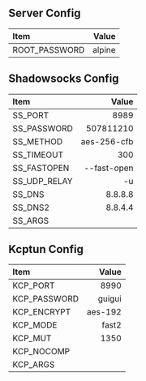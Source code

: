 ## Server Config
| Item          |       Value |
| :------------ | ----------: |
| ROOT_PASSWORD |      alpine |

## Shadowsocks Config

| Item          |       Value |
| :------------ | ----------: |
| SS_PORT       |        8989 |
| SS_PASSWORD   | 507811210 |
| SS_METHOD     | aes-256-cfb |
| SS_TIMEOUT    |         300 |
| SS_FASTOPEN   | --fast-open |
| SS_UDP_RELAY     |          -u |
| SS_DNS        |     8.8.8.8 |
| SS_DNS2       |     8.8.4.4 |
| SS_ARGS       |             |

## Kcptun Config

| Item         |   Value |
| :----------- | ------: |
| KCP_PORT     |    8990 |
| KCP_PASSWORD |  guigui |
| KCP_ENCRYPT  | aes-192 |
| KCP_MODE     |   fast2 |
| KCP_MUT      |    1350 |
| KCP_NOCOMP   |         |
| KCP_ARGS     |         |
